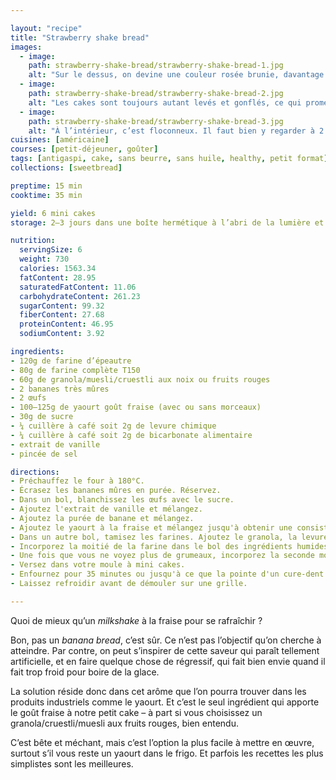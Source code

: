 ```yaml
---

layout: "recipe"
title: "Strawberry shake bread"
images:
  - image:
    path: strawberry-shake-bread/strawberry-shake-bread-1.jpg
    alt: "Sur le dessus, on devine une couleur rosée brunie, davantage qu’un doré."
  - image:
    path: strawberry-shake-bread/strawberry-shake-bread-2.jpg
    alt: "Les cakes sont toujours autant levés et gonflés, ce qui promet un moelleux extraordinaire."
  - image:
    path: strawberry-shake-bread/strawberry-shake-bread-3.jpg
    alt: "À l’intérieur, c’est floconneux. Il faut bien y regarder à 2 fois mais on découvre des noix de granola, et c’est une agréable surprise."
cuisines: [américaine]
courses: [petit-déjeuner, goûter]
tags: [antigaspi, cake, sans beurre, sans huile, healthy, petit format]
collections: [sweetbread]

preptime: 15 min
cooktime: 35 min

yield: 6 mini cakes
storage: 2–3 jours dans une boîte hermétique à l’abri de la lumière et de la chaleur. 5 jours au frigo. 2 mois au congélateur.

nutrition:
  servingSize: 6
  weight: 730
  calories: 1563.34
  fatContent: 28.95
  saturatedFatContent: 11.06
  carbohydrateContent: 261.23
  sugarContent: 99.32
  fiberContent: 27.68
  proteinContent: 46.95
  sodiumContent: 3.92

ingredients:
- 120g de farine d’épeautre
- 80g de farine complète T150
- 60g de granola/muesli/cruestli aux noix ou fruits rouges
- 2 bananes très mûres
- 2 œufs
- 100–125g de yaourt goût fraise (avec ou sans morceaux)
- 30g de sucre
- ¼ cuillère à café soit 2g de levure chimique
- ¼ cuillère à café soit 2g de bicarbonate alimentaire
- extrait de vanille
- pincée de sel

directions:
- Préchauffez le four à 180°C.
- Écrasez les bananes mûres en purée. Réservez.
- Dans un bol, blanchissez les œufs avec le sucre.
- Ajoutez l'extrait de vanille et mélangez. 
- Ajoutez la purée de banane et mélangez.
- Ajoutez le yaourt à la fraise et mélangez jusqu'à obtenir une consistance bien homogène.
- Dans un autre bol, tamisez les farines. Ajoutez le granola, la levure, le bicarbonate et le sel. Mélangez. 
- Incorporez la moitié de la farine dans le bol des ingrédients humides à la maryse. 
- Une fois que vous ne voyez plus de grumeaux, incorporez la seconde moitié. Réservez.
- Versez dans votre moule à mini cakes.
- Enfournez pour 35 minutes ou jusqu'à ce que la pointe d'un cure-dent ressorte sèche. 
- Laissez refroidir avant de démouler sur une grille. 

---
```


Quoi de mieux qu’un <i lang="en">milkshake</i> à la fraise pour se rafraîchir&nbsp;?

Bon, pas un <i lang="en">banana bread</i>, c’est sûr. Ce n’est pas l’objectif qu’on cherche à atteindre. Par contre, on peut s’inspirer de cette saveur qui paraît tellement artificielle, et en faire quelque chose de régressif, qui fait bien envie quand il fait trop froid pour boire de la glace.

La solution réside donc dans cet arôme que l’on pourra trouver dans les produits industriels comme le yaourt. Et c’est le seul ingrédient qui apporte le goût fraise à notre petit cake – à part si vous choisissez un granola/cruestli/muesli aux fruits rouges, bien entendu.

C’est bête et méchant, mais c’est l’option la plus facile à mettre en œuvre, surtout s’il vous reste un yaourt dans le frigo. Et parfois les recettes les plus simplistes sont les meilleures.